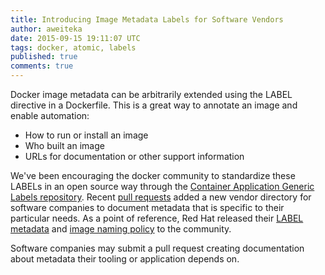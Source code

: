 ```yaml
---
title: Introducing Image Metadata Labels for Software Vendors
author: aweiteka
date: 2015-09-15 19:11:07 UTC
tags: docker, atomic, labels
published: true
comments: true
---
```


Docker image metadata can be arbitrarily extended using the LABEL directive in a Dockerfile. This is a great way to annotate an image and enable automation:
* How to run or install an image
* Who built an image
* URLs for documentation or other support information

We've been encouraging the docker community to standardize these LABELs in an open source way through the [Container Application Generic Labels repository](https://github.com/projectatomic/ContainerApplicationGenericLabels/). Recent [pull requests](https://github.com/projectatomic/ContainerApplicationGenericLabels/pulls?utf8=%E2%9C%93&q=is%3Apr+is%3Aclosed+author%3Aaweiteka+vendor) added a new vendor directory for software companies to document metadata that is specific to their particular needs. As a point of reference, Red Hat released their [LABEL metadata](https://github.com/projectatomic/ContainerApplicationGenericLabels/blob/master/vendor/redhat/labels.md) and [image naming policy](https://github.com/projectatomic/ContainerApplicationGenericLabels/blob/master/vendor/redhat/names.md) to the community.

Software companies may submit a pull request creating documentation about metadata their tooling or application depends on.
